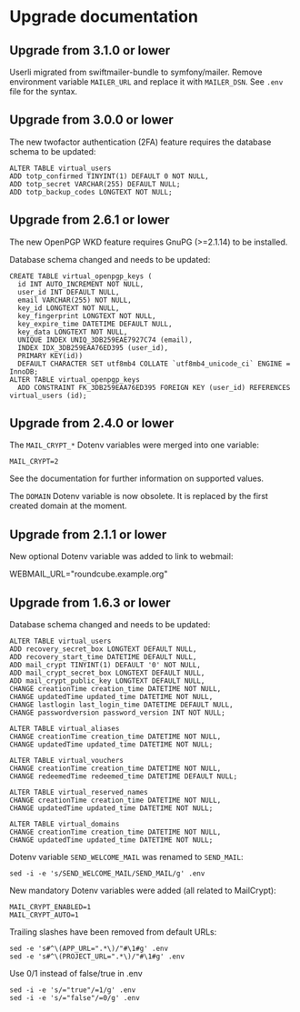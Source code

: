 # Upgrade documentation

## Upgrade from 3.1.0 or lower

Userli migrated from swiftmailer-bundle to symfony/mailer. Remove environment
variable `MAILER_URL` and replace it with `MAILER_DSN`. See `.env` file for the
syntax.

## Upgrade from 3.0.0 or lower

The new twofactor authentication (2FA) feature requires the database schema to
be updated:

    ALTER TABLE virtual_users
    ADD totp_confirmed TINYINT(1) DEFAULT 0 NOT NULL,
    ADD totp_secret VARCHAR(255) DEFAULT NULL;
    ADD totp_backup_codes LONGTEXT NOT NULL;

## Upgrade from 2.6.1 or lower

The new OpenPGP WKD feature requires GnuPG (>=2.1.14) to be installed.

Database schema changed and needs to be updated:

    CREATE TABLE virtual_openpgp_keys (
      id INT AUTO_INCREMENT NOT NULL,
      user_id INT DEFAULT NULL,
      email VARCHAR(255) NOT NULL,
      key_id LONGTEXT NOT NULL,
      key_fingerprint LONGTEXT NOT NULL,
      key_expire_time DATETIME DEFAULT NULL,
      key_data LONGTEXT NOT NULL,
      UNIQUE INDEX UNIQ_3DB259EAE7927C74 (email),
      INDEX IDX_3DB259EAA76ED395 (user_id),
      PRIMARY KEY(id))
      DEFAULT CHARACTER SET utf8mb4 COLLATE `utf8mb4_unicode_ci` ENGINE = InnoDB;
    ALTER TABLE virtual_openpgp_keys
      ADD CONSTRAINT FK_3DB259EAA76ED395 FOREIGN KEY (user_id) REFERENCES virtual_users (id);

## Upgrade from 2.4.0 or lower

The `MAIL_CRYPT_*` Dotenv variables were merged into one variable:

    MAIL_CRYPT=2

See the documentation for further information on supported values.

The `DOMAIN` Dotenv variable is now obsolete. It is replaced
by the first created domain at the moment.

## Upgrade from 2.1.1 or lower

New optional Dotenv variable was added to link to webmail:

   WEBMAIL_URL="roundcube.example.org"

## Upgrade from 1.6.3 or lower

Database schema changed and needs to be updated:

    ALTER TABLE virtual_users
    ADD recovery_secret_box LONGTEXT DEFAULT NULL,
    ADD recovery_start_time DATETIME DEFAULT NULL,
    ADD mail_crypt TINYINT(1) DEFAULT '0' NOT NULL,
    ADD mail_crypt_secret_box LONGTEXT DEFAULT NULL,
    ADD mail_crypt_public_key LONGTEXT DEFAULT NULL,
    CHANGE creationTime creation_time DATETIME NOT NULL,
    CHANGE updatedTime updated_time DATETIME NOT NULL,
    CHANGE lastlogin last_login_time DATETIME DEFAULT NULL,
    CHANGE passwordversion password_version INT NOT NULL;
    
    ALTER TABLE virtual_aliases
    CHANGE creationTime creation_time DATETIME NOT NULL,
    CHANGE updatedTime updated_time DATETIME NOT NULL;
    
    ALTER TABLE virtual_vouchers
    CHANGE creationTime creation_time DATETIME NOT NULL,
    CHANGE redeemedTime redeemed_time DATETIME DEFAULT NULL;
    
    ALTER TABLE virtual_reserved_names
    CHANGE creationTime creation_time DATETIME NOT NULL,
    CHANGE updatedTime updated_time DATETIME NOT NULL;
    
    ALTER TABLE virtual_domains
    CHANGE creationTime creation_time DATETIME NOT NULL,
    CHANGE updatedTime updated_time DATETIME NOT NULL;

Dotenv variable `SEND_WELCOME_MAIL` was renamed to `SEND_MAIL`:

    sed -i -e 's/SEND_WELCOME_MAIL/SEND_MAIL/g' .env

New mandatory Dotenv variables were added (all related to MailCrypt):

    MAIL_CRYPT_ENABLED=1
    MAIL_CRYPT_AUTO=1

Trailing slashes have been removed from default URLs:

    sed -e 's#^\(APP_URL=".*\)/"#\1#g' .env
    sed -e 's#^\(PROJECT_URL=".*\)/"#\1#g' .env

Use 0/1 instead of false/true in .env

    sed -i -e 's/="true"/=1/g' .env
    sed -i -e 's/="false"/=0/g' .env
